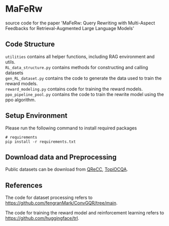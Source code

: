 # MaFeRw
source code for the paper 'MaFeRw: Query Rewriting with Multi-Aspect Feedbacks for Retrieval-Augmented Large Language Models'
## Code Structure
```utilities``` contains all helper functions, including RAG environment and utils.\
```RL_data_structure.py``` contains methods for constructing and calling datasets\
```gen_RL_dataset.py``` contains the code to generate the data used to train the reward models.\
```reward_modeling.py``` contains code for training the reward models. \
```ppo_pipeline_pool.py``` contains the code to train the rewrite model using the ppo algorithm.
## Setup Environment

Please run the following command to install required packages

```
# requirements
pip install -r requirements.txt
```
## Download data and Preprocessing

Public datasets can be download from [QReCC](https://github.com/apple/ml-qrecc), [TopiOCQA](https://github.com/McGill-NLP/topiocqa).
## References
The code for dataset processing refers to https://github.com/fengranMark/ConvGQR/tree/main.

The code for training the reward model and reinforcement learning refers to https://github.com/huggingface/trl.
